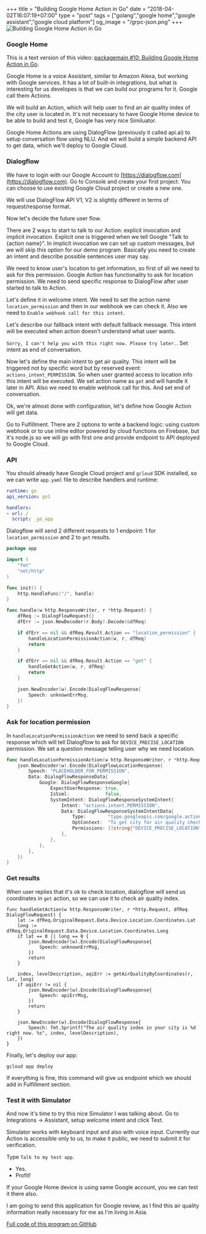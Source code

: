 +++
title = "Building Google Home Action in Go"
date = "2018-04-02T16:07:19+07:00"
type = "post"
tags = ["golang","google home","google assistant","google cloud platform"]
og_image = "/grpc-json.png"
+++
![Building Google Home Action in Go](/GoogleHome1.jpg)

### Google Home

This is a text version of this video: [packagemain #10: Building Google Home Action in Go](https://youtu.be/LeGuJo7QBbI).

Google Home is a voice Assistant, similar to Amazon Alexa, but working with Google services. It has a lot of built-in integrations, but what is interesting for us developes is that we can build our programs for it. Google call them Actions.

We will build an Action, which will help user to find an air quality index of the city user is located in. It's not necessary to have Google Home device to be able to build and test it, Google has very nice Similuator.

Google Home Actions are using DialogFlow (previously it called api.ai) to setup conversation flow using NLU. And we will build a simple backend API to get data, which we'll deploy to Google Cloud.

### Dialogflow

We have to login with our Google Account to [https://dialogflow.com](https://dialogflow.com). Go to Console and create your first project. You can choose to use existing Google Cloud project or create a new one.

We will use DialogFlow API V1, V2 is slightly different in terms of request/response format.

Now let's decide the future user flow.

There are 2 ways to start to talk to our Action: explicit invocation and implicit invocation. Explicit one is triggered when we tell Google "Talk to {action name}". In implicit invocation we can set up custom messages, but we will skip this option for our demo program. Basically you need to create an intent and describe possible sentences user may say.

We need to know user's location to get information, so first of all we need to ask for this permission. Google Action has functionality to ask for location permission. We need to send specific response to DialogFlow after user started to talk to Action.

Let's define it in welcome intent. We need to set the action name `location_permission` and then in our webhook we can check it. Also we need to `Enable webhook call for this intent`.

Let's describe our fallback intent with default fallback message. This intent will be executed when action doesn't understand what user wants.

`Sorry, I can't help you with this right now. Please try later.`. Set intent as end of conversation.

Now let's define the main intent to get air quality. This intent will be triggered not by specific word but by reserved event: `actions_intent_PERMISSION`. So when user granted access to location info this intent will be executed. We set action name as `get` and will handle it later in API. Also we need to enable webhook call for this. And set end of conversation.

Ok, we're almost done with configuration, let's define how Google Action will get data.

Go to Fulfillment. There are 2 options to write a backend logic: using custom webhook or to use inline editor powered by cloud functions on Firebase, but it's node.js so we will go with first one and provide endpoint to API deployed to Google Cloud.

### API

You should already have Google Cloud project and `gcloud` SDK installed, so we can write `app.yaml` file to describe handlers and runtime:

```yaml
runtime: go
api_version: go1

handlers:
- url: /
  script: _go_app
```

Dialogflow will send 2 different requests to 1 endpoint: 1 for `location_permission` and 2 to `get` results.

```go
package app

import (
	"fmt"
	"net/http"
)

func init() {
	http.HandleFunc("/", handle)
}

func handle(w http.ResponseWriter, r *http.Request) {
	dfReq := DialogFlowRequest{}
	dfErr := json.NewDecoder(r.Body).Decode(&dfReq)

	if dfErr == nil && dfReq.Result.Action == "location_permission" {
		handleLocationPermissionAction(w, r, dfReq)
		return
	}

	if dfErr == nil && dfReq.Result.Action == "get" {
		handleGetAction(w, r, dfReq)
		return
	}

	json.NewEncoder(w).Encode(DialogFlowResponse{
		Speech: unknownErrMsg,
	})
}
```

### Ask for location permission

In `handleLocationPermissionAction` we need to send back a specific response which will tell Dialogflow to ask for `DEVICE_PRECISE_LOCATION` permission. We set a question message telling user why we need location.

```go
func handleLocationPermissionAction(w http.ResponseWriter, r *http.Request, dfReq DialogFlowRequest) {
	json.NewEncoder(w).Encode(DialogFlowLocationResponse{
		Speech: "PLACEHOLDER_FOR_PERMISSION",
		Data: DialogFlowResponseData{
			Google: DialogFlowResponseGoogle{
				ExpectUserResponse: true,
				IsSsml:             false,
				SystemIntent: DialogFlowResponseSystemIntent{
					Intent: "actions.intent.PERMISSION",
					Data: DialogFlowResponseSystemIntentData{
						Type:        "type.googleapis.com/google.actions.v2.PermissionValueSpec",
						OptContext:  "To get city for air quality check",
						Permissions: []string{"DEVICE_PRECISE_LOCATION"},
					},
				},
			},
		},
	})
}
```

### Get results

When user replies that it's ok to check location, dialogflow will send us coordinates in `get` action, so we can use it to check air quality index.

```
func handleGetAction(w http.ResponseWriter, r *http.Request, dfReq DialogFlowRequest) {
	lat := dfReq.OriginalRequest.Data.Device.Location.Coordinates.Lat
	long := dfReq.OriginalRequest.Data.Device.Location.Coordinates.Long
	if lat == 0 || long == 0 {
		json.NewEncoder(w).Encode(DialogFlowResponse{
			Speech: unknownErrMsg,
		})
		return
	}

	index, levelDescription, aqiErr := getAirQualityByCoordinates(r, lat, long)
	if aqiErr != nil {
		json.NewEncoder(w).Encode(DialogFlowResponse{
			Speech: apiErrMsg,
		})
		return
	}

	json.NewEncoder(w).Encode(DialogFlowResponse{
		Speech: fmt.Sprintf("The air quality index in your city is %d right now. %s", index, levelDescription),
	})
}
```

Finally, let's deploy our app:

```
gcloud app deploy
```

If everything is fine, this command will give us endpoint which we should add in Fulfillment section.

### Test it with Simulator
And now it's time to try this nice Simulator I was talking about. Go to Integrations -> Assistant, setup welcome intent and click Test.

Simulator works with keyboard input and also with voice input. Currently our Action is accessible only to us, to make it public, we need to submit it for verification.

Type `Talk to my test app`.
- Yes.
- Profit!

If your Google Home device is using same Google account, you we can test it there also.

I am going to send this application for Google review, as I find this air quality information really necessary for me as I'm living in Asia.

[Full code of this program on GitHub](https://github.com/plutov/packagemain/tree/master/10-ghome-aqi)
